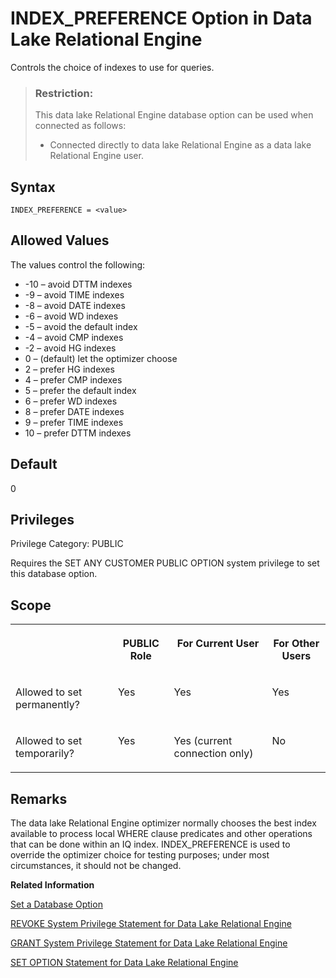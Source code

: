 <!-- copydba6219b6e0b48d19fd26ff48d8306e6 -->

# INDEX\_PREFERENCE Option in Data Lake Relational Engine

Controls the choice of indexes to use for queries.



> ### Restriction:  
> This data lake Relational Engine database option can be used when connected as follows:
> 
> -   Connected directly to data lake Relational Engine as a data lake Relational Engine user.



<a name="copydba6219b6e0b48d19fd26ff48d8306e6__section_zx3_g24_hrb"/>

## Syntax

```
INDEX_PREFERENCE = <value>
```



<a name="copydba6219b6e0b48d19fd26ff48d8306e6__iq_refso_620"/>

## Allowed Values

The values control the following:

-   \-10 – avoid DTTM indexes
-   \-9 – avoid TIME indexes
-   \-8 – avoid DATE indexes
-   \-6 – avoid WD indexes
-   \-5 – avoid the default index
-   \-4 – avoid CMP indexes
-   \-2 – avoid HG indexes
-   0 – \(default\) let the optimizer choose
-   2 – prefer HG indexes
-   4 – prefer CMP indexes
-   5 – prefer the default index
-   6 – prefer WD indexes
-   8 – prefer DATE indexes
-   9 – prefer TIME indexes
-   10 – prefer DTTM indexes



<a name="copydba6219b6e0b48d19fd26ff48d8306e6__iq_refso_621"/>

## Default

0



<a name="copydba6219b6e0b48d19fd26ff48d8306e6__section_k3c_gxb_3qb"/>

## Privileges

Privilege Category: PUBLIC

Requires the SET ANY CUSTOMER PUBLIC OPTION system privilege to set this database option.



<a name="copydba6219b6e0b48d19fd26ff48d8306e6__iq_refso_622"/>

## Scope


<table>
<tr>
<th valign="top">

 



</th>
<th valign="top">

PUBLIC Role



</th>
<th valign="top">

For Current User



</th>
<th valign="top">

For Other Users



</th>
</tr>
<tr>
<td valign="top">

Allowed to set permanently?



</td>
<td valign="top">

Yes



</td>
<td valign="top">

Yes



</td>
<td valign="top">

Yes



</td>
</tr>
<tr>
<td valign="top">

Allowed to set temporarily?



</td>
<td valign="top">

Yes



</td>
<td valign="top">

Yes \(current connection only\)



</td>
<td valign="top">

No



</td>
</tr>
</table>



<a name="copydba6219b6e0b48d19fd26ff48d8306e6__iq_refso_623"/>

## Remarks

The data lake Relational Engine optimizer normally chooses the best index available to process local WHERE clause predicates and other operations that can be done within an IQ index. INDEX\_PREFERENCE is used to override the optimizer choice for testing purposes; under most circumstances, it should not be changed.

**Related Information**  


[Set a Database Option](../090-database-options/set-a-database-option-0dcb893.md "You set options with the SET OPTION statement.")

[REVOKE System Privilege Statement for Data Lake Relational Engine](../080-sql-statements/revoke-system-privilege-statement-for-data-lake-relational-engine-a3eadda.md "Removes specific system privileges from specific users and the right to administer the privilege.")

[GRANT System Privilege Statement for Data Lake Relational Engine](../080-sql-statements/grant-system-privilege-statement-for-data-lake-relational-engine-a3dfcb0.md "Grants specific system privileges to users or roles, with or without administrative rights.")

[SET OPTION Statement for Data Lake Relational Engine](../080-sql-statements/set-option-statement-for-data-lake-relational-engine-a625da7.md "Changes options that affect the behavior of the database and its compatibility with Transact-SQL. Setting the value of an option can change the behavior for all users or an individual user, in either a temporary or permanent scope.")

